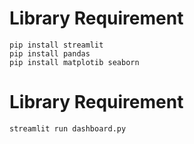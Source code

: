 # Library Requirement
```
pip install streamlit
pip install pandas
pip install matplotib seaborn
```
# Library Requirement
```
streamlit run dashboard.py
```
